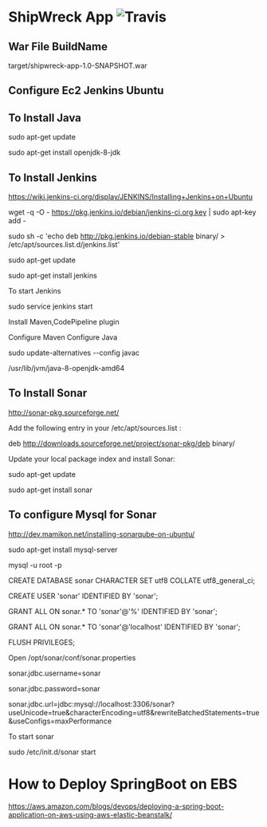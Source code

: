 # ShipWreck App ![Travis](https://api.travis-ci.org/phystem/ShipWreck-App.svg)

## War File BuildName

target/shipwreck-app-1.0-SNAPSHOT.war

## Configure Ec2 Jenkins Ubuntu

To Install Java
----------------
sudo apt-get update

sudo apt-get install openjdk-8-jdk

To Install Jenkins
-------------------

https://wiki.jenkins-ci.org/display/JENKINS/Installing+Jenkins+on+Ubuntu

wget -q -O - https://pkg.jenkins.io/debian/jenkins-ci.org.key | sudo apt-key add -

sudo sh -c 'echo deb http://pkg.jenkins.io/debian-stable binary/ > /etc/apt/sources.list.d/jenkins.list'

sudo apt-get update

sudo apt-get install jenkins

To start Jenkins

sudo service jenkins start

Install Maven,CodePipeline plugin

Configure Maven 
Configure Java

sudo update-alternatives --config javac

/usr/lib/jvm/java-8-openjdk-amd64

To Install Sonar
-----------------

http://sonar-pkg.sourceforge.net/

Add the following entry in your /etc/apt/sources.list :

deb http://downloads.sourceforge.net/project/sonar-pkg/deb binary/

Update your local package index and install Sonar:

sudo apt-get update

sudo apt-get install sonar


To configure Mysql for Sonar
-------------------------

http://dev.mamikon.net/installing-sonarqube-on-ubuntu/

sudo apt-get install mysql-server

mysql -u root -p

CREATE DATABASE sonar CHARACTER SET utf8 COLLATE utf8_general_ci;

CREATE USER 'sonar' IDENTIFIED BY 'sonar';

GRANT ALL ON sonar.* TO 'sonar'@'%' IDENTIFIED BY 'sonar';

GRANT ALL ON sonar.* TO 'sonar'@'localhost' IDENTIFIED BY 'sonar';

FLUSH PRIVILEGES;


Open /opt/sonar/conf/sonar.properties

sonar.jdbc.username=sonar

sonar.jdbc.password=sonar

sonar.jdbc.url=jdbc:mysql://localhost:3306/sonar?useUnicode=true&characterEncoding=utf8&rewriteBatchedStatements=true&useConfigs=maxPerformance


To start sonar

sudo /etc/init.d/sonar start

# How to Deploy SpringBoot on EBS

https://aws.amazon.com/blogs/devops/deploying-a-spring-boot-application-on-aws-using-aws-elastic-beanstalk/
